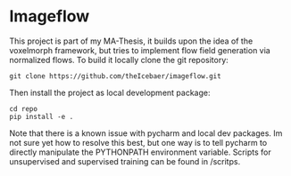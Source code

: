 # Imageflow
This project is part of my MA-Thesis, it builds 
upon the idea of the voxelmorph framework, but tries 
to implement flow
field generation via normalized flows.
To build it locally clone the git repository:
```
git clone https://github.com/theIcebaer/imageflow.git
```
Then install the project as local development package:
```
cd repo
pip install -e .
```
Note that there is a known issue with pycharm and local dev packages. Im not sure yet how to resolve this best, but one way is to tell pycharm to directly manipulate the PYTHONPATH environment variable.
Scripts for unsupervised and supervised training can be found in /scritps.
